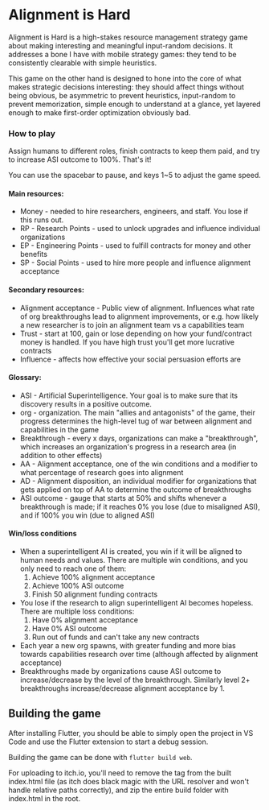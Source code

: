# Alignment is Hard

Alignment is Hard is a high-stakes resource management strategy game about making interesting and meaningful input-random decisions. It addresses a bone I have with mobile strategy games: they tend to be consistently clearable with simple heuristics.

This game on the other hand is designed to hone into the core of what makes strategic decisions interesting: they should affect things without being obvious, be asymmetric to prevent heuristics, input-random to prevent memorization, simple enough to understand at a glance, yet layered enough to make first-order optimization obviously bad.

### How to play

Assign humans to different roles, finish contracts to keep them paid, and try to increase ASI outcome to 100%. That's it!

You can use the spacebar to pause, and keys 1~5 to adjust the game speed.

#### Main resources:

- Money - needed to hire researchers, engineers, and staff. You lose if this runs out.
- RP - Research Points - used to unlock upgrades and influence individual organizations
- EP - Engineering Points - used to fulfill contracts for money and other benefits
- SP - Social Points - used to hire more people and influence alignment acceptance

#### Secondary resources:

- Alignment acceptance - Public view of alignment. Influences what rate of org breakthroughs lead to alignment improvements, or e.g. how likely a new researcher is to join an alignment team vs a capabilities team
- Trust - start at 100, gain or lose depending on how your fund/contract money is handled. If you have high trust you'll get more lucrative contracts
- Influence - affects how effective your social persuasion efforts are

#### Glossary:

- ASI - Artificial Superintelligence. Your goal is to make sure that its discovery results in a positive outcome.
- org - organization. The main "allies and antagonists" of the game, their progress determines the high-level tug of war between alignment and capabilities in the game
- Breakthrough - every x days, organizations can make a "breakthrough", which increases an organization's progress in a research area (in addition to other effects)
- AA - Alignment acceptance, one of the win conditions and a modifier to what percentage of research goes into alignment
- AD - Alignment disposition, an individual modifier for organizations that gets applied on top of AA to determine the outcome of breakthroughs
- ASI outcome - gauge that starts at 50% and shifts whenever a breakthrough is made; if it reaches 0% you lose (due to misaligned ASI), and if 100% you win (due to aligned ASI)

#### Win/loss conditions

- When a superintelligent AI is created, you win if it will be aligned to human needs and values. There are multiple win conditions, and you only need to reach one of them:
  1. Achieve 100% alignment acceptance
  2. Achieve 100% ASI outcome
  3. Finish 50 alignment funding contracts
- You lose if the research to align superintelligent AI becomes hopeless. There are multiple loss conditions:
  1. Have 0% alignment acceptance
  2. Have 0% ASI outcome
  3. Run out of funds and can't take any new contracts
- Each year a new org spawns, with greater funding and more bias towards capabilities research over time (although affected by alignment acceptance)
- Breakthroughs made by organizations cause ASI outcome to increase/decrease by the level of the breakthrough. Similarly level 2+ breakthroughs increase/decrease alignment acceptance by 1.

## Building the game

After installing Flutter, you should be able to simply open the project in VS Code and use the Flutter extension to start a debug session.

Building the game can be done with `flutter build web`.

For uploading to itch.io, you'll need to remove the <base href> tag from the built index.html file (as itch does black magic with the URL resolver and won't handle relative paths correctly), and zip the entire build folder with index.html in the root.
